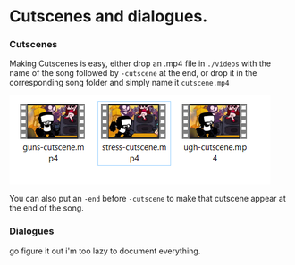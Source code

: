 # Cutscenes and dialogues.

### Cutscenes

Making Cutscenes is easy, either drop an .mp4 file in ``./videos`` with the name of the song followed by `-cutscene` at the end, or drop it in the corresponding song folder and simply name it ``cutscene.mp4``

<img src="Cutscenes or Dialogues.png"/>

You can also put an ``-end`` before ``-cutscene`` to make that cutscene appear at the end of the song.

### Dialogues
go figure it out i'm too lazy to document everything.